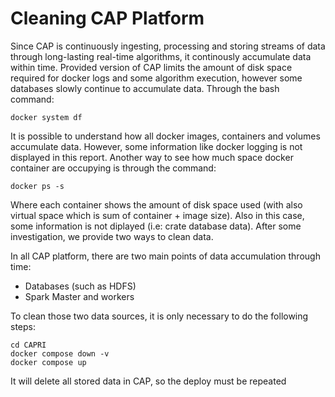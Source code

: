 # Cleaning CAP Platform

Since CAP is continuously ingesting, processing and storing streams of data through long-lasting real-time algorithms, it continously accumulate data within time. Provided version of CAP limits the amount of disk space required for docker logs and some algorithm execution, however some databases slowly continue to accumulate data.
Through the bash command:
```
docker system df
```
It is possible to understand how all docker images, containers and volumes accumulate data. However, some information like docker logging is not displayed in this report.
Another way to see how much space docker container are occupying is through the command:
```
docker ps -s
```
Where each container shows the amount of disk space used (with also virtual space which is sum of container + image size). Also in this case, some information is not diplayed (i.e: crate database data).
After some investigation, we provide two ways to clean data.


In all CAP platform, there are two main points of data accumulation through time:
- Databases (such as HDFS)
- Spark Master and workers

To clean those two data sources, it is only necessary to do the following steps:

```
cd CAPRI
docker compose down -v
docker compose up
```
It will delete all stored data in CAP, so the deploy must be repeated





